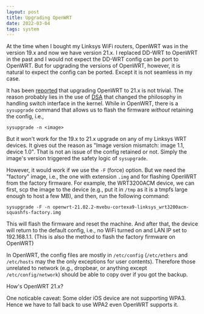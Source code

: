 ```yaml
---
layout: post
title: Upgrading OpenWRT
date: 2022-03-04
tags: system
---
```


At the time when I bought my Linksys WiFi routers, OpenWRT was in the version
19.x and now we have version 21.x. I replaced DD-WRT to OpenWRT in the past and
I would not expect the DD-WRT config can be port to OpenWRT. But for upgrading
the versions of OpenWRT, however, it is natural to expect the config can be
ported. Except it is not seamless in my case.

It has been
[reported](https://www.reddit.com/r/openwrt/comments/qmeb17/trying_to_update_from_openwrt_19078_to_21021_on/)
that upgrading OpenWRT to 21.x is not trivial. The reason probably lies in the
use of [DSA](https://openwrt.org/docs/guide-user/network/dsa/dsa-mini-tutorial)
that changed the philosophy in handling switch interface in the kernel. While
in OpenWRT, there is a `sysupgrade` command that allows us to flash the
firmware *without* retaining the config, i.e.,

    sysupgrade -n <image>

But it won't work for the 19.x to 21.x upgrade on any of my Linksys WRT
devices. It gives out the reason as "Image version mismatch: image 1.1, device
1.0". That is not an issue of the config retained or not. Simply the image's
version triggered the safety logic of `sysupgrade`.

However, it would work if we use the `-F` (force) option. But we need the
"factory" image, i.e., the one with extension `.img` and for flashing OpenWRT
from the factory firmware. For example, the WRT3200ACM device, we can first,
scp the image to the device (e.g., put it in `/tmp` as it is a tmpfs large
enough to host a few MB), and then, run the following command:

    sysupgrade -F -n openwrt-21.02.2-mvebu-cortexa9-linksys_wrt3200acm-squashfs-factory.img

This will flash the firmware and reset the machine. And after that, the device
will return to the default config, i.e., no WiFi turned on and LAN IP set to
192.168.1.1. (This is also the method to flash the factory firmware on OpenWRT)

In OpenWRT, the config files are mostly in `/etc/config` (`/etc/ethers` and
`/etc/hosts` may the the only exceptions for user contents). Therefore those
unrelated to network (e.g., dropbear, or anything except `/etc/config/network`)
should be able to copy over if you got the backup.

How's OpenWRT 21.x?

One noticable caveat: Some older iOS device are not supporting WPA3. Hence we
have to fall back to use WPA2 even OpenWRT supports it.
